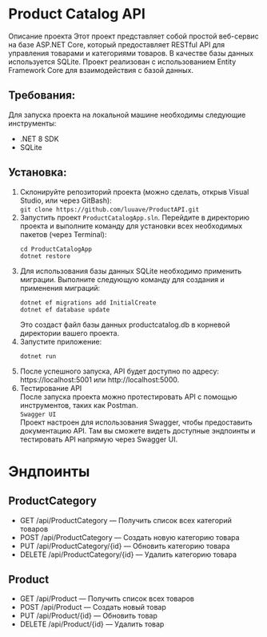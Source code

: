 # Product Catalog API

Описание проекта
Этот проект представляет собой простой веб-сервис на базе ASP.NET Core, который предоставляет RESTful API для управления товарами и категориями товаров. В качестве базы данных используется SQLite. Проект реализован с использованием Entity Framework Core для взаимодействия с базой данных.

## Требования:
Для запуска проекта на локальной машине необходимы следующие инструменты:
- .NET 8 SDK
- SQLite

## Установка:
1. Cклонируйте репозиторий проекта (можно сделать, открыв Visual Studio, или через GitBash):  
   `git clone https://github.com/luuave/ProductAPI.git`
2. Запустить проект `ProductCatalogApp.sln`. Перейдите в директорию проекта и выполните команду для установки всех необходимых пакетов (через Terminal):  
    ```
    cd ProductCatalogApp  
    dotnet restore
    ```  
3. Для использования базы данных SQLite необходимо применить миграции. Выполните следующую команду для создания и применения миграций:  
   ```
   dotnet ef migrations add InitialCreate  
   dotnet ef database update
   ```
   Это создаст файл базы данных productcatalog.db в корневой директории вашего проекта.  
5. Запустите приложение:  
   ```
   dotnet run
   ```
7. После успешного запуска, API будет доступно по адресу: https://localhost:5001 или http://localhost:5000.
8. Тестирование API  
После запуска проекта можно протестировать API с помощью инструментов, таких как Postman.  
   `Swagger UI`  
Проект настроен для использования Swagger, чтобы предоставить документацию API.
Там вы сможете видеть доступные эндпоинты и тестировать API напрямую через Swagger UI.
# Эндпоинты  
## ProductCategory  
- GET /api/ProductCategory — Получить список всех категорий товаров
- POST /api/ProductCategory — Создать новую категорию товара
- PUT /api/ProductCategory/{id} — Обновить категорию товара
- DELETE /api/ProductCategory/{id} — Удалить категорию товара
## Product  
- GET /api/Product — Получить список всех товаров
- POST /api/Product — Создать новый товар
- PUT /api/Product/{id} — Обновить товар
- DELETE /api/Product/{id} — Удалить товар
